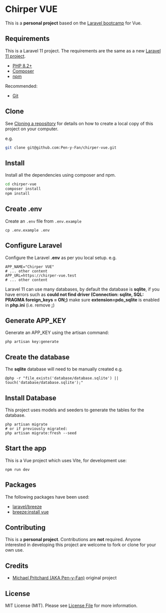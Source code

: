 # Chirper VUE

This is a **personal project** based on the [Laravel bootcamp](https://bootcamp.laravel.com/inertia/installation) for
Vue.

## Requirements

This is a Laravel 11 project. The requirements are the same as a
new [Laravel 11 project](https://laravel.com/docs/11.x/installation).

- [PHP 8.2+](https://www.php.net/downloads.php)
- [Composer](https://getcomposer.org)
- [npm](https://nodejs.org/en/download/package-manager)

Recommended:

- [Git](https://git-scm.com/downloads)

## Clone

See [Cloning a repository](https://help.github.com/en/articles/cloning-a-repository) for details on how to create a
local copy of this project on your computer.

e.g.

```sh
git clone git@github.com:Pen-y-Fan/chirper-vue.git
```

## Install

Install all the dependencies using composer and npm.

```sh
cd chirper-vue
composer install
npm install
```

## Create .env

Create an `.env` file from `.env.example`

```shell script
cp .env.example .env
```

## Configure Laravel

Configure the Laravel **.env** as per you local setup. e.g.

```text
APP_NAME="Chirper VUE"
# ... other content
APP_URL=https://chirper-vue.test
# ... other content
```

Laravel 11 can use many databases, by default the database is **sqlite**, if you have errors such as **could not find
driver (Connection: sqlite, SQL: PRAGMA foreign_keys = ON;)** make sure **extension=pdo_sqlite** is enabled
in **php.ini** (i.e. remove **;**)

## Generate APP_KEY

Generate an APP_KEY using the artisan command:

```shell script
php artisan key:generate
```

## Create the database

The **sqlite** database will need to be manually created e.g.

```shell
@php -r "file_exists('database/database.sqlite') || touch('database/database.sqlite');"
```

## Install Database

This project uses models and seeders to generate the tables for the database.

```shell
php artisan migrate
# or if previously migrated: 
php artisan migrate:fresh --seed
```

## Start the app

This is a Vue project which uses Vite, for development use:

```shell
npm run dev
```

## Packages

The following packages have been used:

- [laravel/breeze](https://laravel.com/docs/11.x/starter-kits#laravel-breeze)
- [breeze:install vue](https://laravel.com/docs/11.x/starter-kits#breeze-and-inertia)

## Contributing

This is a **personal project**. Contributions are **not** required. Anyone interested in developing this project are
welcome to fork or clone for your own use.

## Credits

- [Michael Pritchard \(AKA Pen-y-Fan\)](https://github.com/pen-y-fan) original project

## License

MIT License (MIT). Please see [License File](LICENSE.md) for more information.
